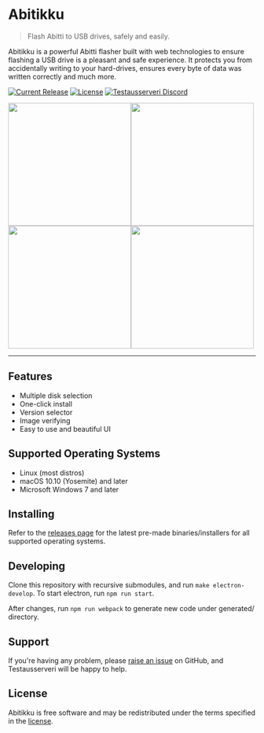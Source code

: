 # Abitikku

> Flash Abitti to USB drives, safely and easily.

Abitikku is a powerful Abitti flasher built with web technologies to ensure flashing a USB drive is a pleasant and safe experience. It protects you from accidentally writing to your hard-drives, ensures every byte of data was written correctly and much more.

[![Current Release](https://img.shields.io/github/release/Testausserveri/abitikku.svg?style=flat-square)](https://balena.io/etcher)
[![License](https://img.shields.io/github/license/Testausserveri/abitikku.svg?style=flat-square)](https://github.com/balena-io/etcher/blob/master/LICENSE)
[![Testausserveri Discord](https://img.shields.io/discord/697710787636101202?label=Testausserveri%20Discord&style=flat-square)](https://discord.testausserveri.fi)

<img src="https://raw.githubusercontent.com/Testausserveri/abitikku/master/docs/images/s1.png" height="250px"><img src="https://raw.githubusercontent.com/Testausserveri/abitikku/master/docs/images/s3.png" height="250px"><img src="https://raw.githubusercontent.com/Testausserveri/abitikku/master/docs/images/s2.png" height="250px"><img src="https://raw.githubusercontent.com/Testausserveri/abitikku/master/docs/images/s4.png" height="250px">

---

## Features
- Multiple disk selection
- One-click install
- Version selector
- Image verifying
- Easy to use and beautiful UI

## Supported Operating Systems

- Linux (most distros)
- macOS 10.10 (Yosemite) and later
- Microsoft Windows 7 and later

## Installing

Refer to the [releases page](https://github.com/Testausserveri/abitikku/releases) for the latest pre-made
binaries/installers for all supported operating systems.

## Developing
Clone this repository with recursive submodules, and run `make electron-develop`.
To start electron, run `npm run start`.

After changes, run `npm run webpack` to generate new code under generated/ directory.

## Support

If you're having any problem, please [raise an issue][newissue] on GitHub, and Testausserveri will be happy to help.

## License

Abitikku is free software and may be redistributed under the terms specified in
the [license].

[newissue]: https://github.com/Testausserveri/abitikku/issues/new
[license]: https://github.com/Testausserveri/abitikku/blob/master/LICENSE
